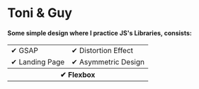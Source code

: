 # Toni & Guy

#### Some simple design where I practice JS's Libraries, consists:  

<table border="0">
 <tr>
    <td>✔ GSAP</td>
    <td>✔ Distortion Effect</td>
 </tr>
 <tr>
    <td>✔ Landing Page</td>
    <td>✔ Asymmetric Design</td>
 </tr>
  <tr>
    <th colspan="2">✔ Flexbox</th>
 </tr>
</table>
